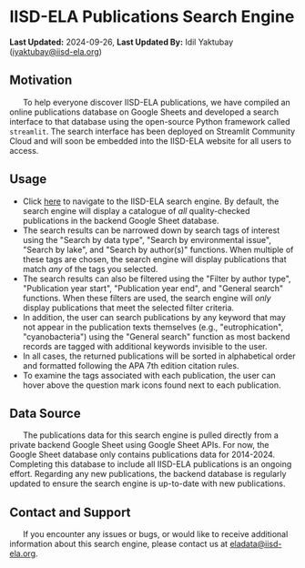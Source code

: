 # IISD-ELA Publications Search Engine
**Last Updated:** 2024-09-26, **Last Updated By:** Idil Yaktubay (iyaktubay@iisd-ela.org)

## Motivation
&nbsp;&nbsp;&nbsp;&nbsp;&nbsp;&nbsp;To help everyone discover IISD-ELA publications, we have compiled an online publications database on Google Sheets and developed a search interface to that database using the open-source Python framework called ```streamlit```. The search interface has been deployed on Streamlit Community Cloud and will soon be embedded into the IISD-ELA website for all users to access.

## Usage
- Click [here](https://iisd-ela-pubs-search-engine.streamlit.app/) to navigate to the IISD-ELA search engine. By default, the search engine will display a catalogue of *all* quality-checked publications in the backend Google Sheet database. 
- The search results can be narrowed down by search tags of interest using the "Search by data type", "Search by environmental issue", "Search by lake", and "Search by author(s)" functions. When multiple of these tags are chosen, the search engine will display publications that match *any* of the tags you selected. 
- The search results can also be filtered using the "Filter by author type", "Publication year start", "Publication year end", and "General search" functions. When these filters are used, the search engine will *only* display publications that meet the selected filter criteria. 
- In addition, the user can search publications by any keyword that may not appear in the publication texts themselves (e.g., "eutrophication", "cyanobacteria") using the "General search" function as most backend records are tagged with additional keywords invisible to the user.
- In all cases, the returned publications will be sorted in alphabetical order and formatted following the APA 7th edition citation rules. 
- To examine the tags associated with each publication, the user can hover above the question mark icons found next to each publication. 

## Data Source
&nbsp;&nbsp;&nbsp;&nbsp;&nbsp;&nbsp;The publications data for this search engine is pulled directly from a private backend Google Sheet using Google Sheet APIs. For now, the Google Sheet database only contains publications data for 2014-2024. Completing this database to include all IISD-ELA publications is an ongoing effort. Regarding any new publications, the backend database is regularly updated to ensure the search engine is up-to-date with new publications.

## Contact and Support
&nbsp;&nbsp;&nbsp;&nbsp;&nbsp;&nbsp;If you encounter any issues or bugs, or would like to receive additional information about this search engine, please contact us at eladata@iisd-ela.org.

